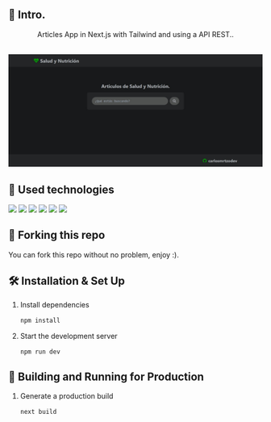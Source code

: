 ## 📄 Intro.

<div align="center">
Articles App in Next.js with Tailwind and using a API REST.. <br><br>
</div>

[![API Articles Banner](./public/banner.jpeg)]()

## 💼 Used technologies

![](https://img.shields.io/badge/Markup-HTML-informational?style=for-the-badge&logo=html5&logoColor=00A400&color=00A400&labelColor=2b2d42)
![](https://img.shields.io/badge/Style-CSS-informational?style=for-the-badge&logo=css3&logoColor=00A400&color=00A400&labelColor=2b2d42)
![](https://img.shields.io/badge/Code-JavaScript-informational?style=for-the-badge&logo=JavaScript&logoColor=00A400&color=00A400&labelColor=2b2d42)
![](https://img.shields.io/badge/Code-React.js-informational?style=for-the-badge&logo=react&logoColor=00A400&color=00A400&labelColor=2b2d42)
![](https://img.shields.io/badge/Code-Next.js-informational?style=for-the-badge&logo=next.js&logoColor=00A400&color=00A400&labelColor=2b2d42)
![](https://img.shields.io/badge/Style-Tailwind%20CSS-informational?style=for-the-badge&logo=Tailwind-CSS&logoColor=00A400&color=00A400&labelColor=2b2d42)

## 🚨 Forking this repo

You can fork this repo without no problem, enjoy :).

## 🛠 Installation & Set Up

1. Install dependencies

   ```sh
   npm install
   ```

2. Start the development server

   ```sh
   npm run dev
   ```

## 🚀 Building and Running for Production

1. Generate a production build

   ```sh
   next build
   ```
